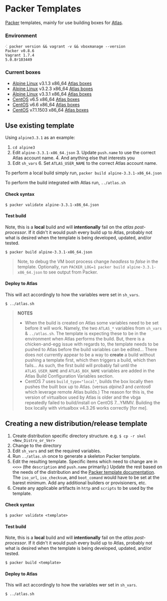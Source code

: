 # Packer Templates

[Packer](https://packer.io) templates, mainly for use building boxes for [Atlas](https://atlas.hashicorp.com/maier/).

### Environment

```shell
⁖ packer version && vagrant -v && vboxmanage --version
Packer v0.8.6
Vagrant 1.7.4
5.0.8r103449
```

### Current boxes

* [Alpine Linux](http://alpinelinux.org/) v3.1.3 x86_64 [Atlas boxes](https://atlas.hashicorp.com/maier/boxes/alpine-3.1.3-x86_64)
* [Alpine Linux](http://alpinelinux.org/) v3.2.3 x86_64 [Atlas boxes](https://atlas.hashicorp.com/maier/boxes/alpine-3.2.3-x86_64)
* [Alpine Linux](http://alpinelinux.org/) v3.3.1 x86_64 [Atlas boxes](https://atlas.hashicorp.com/maier/boxes/alpine-3.3.1-x86_64)
* [CentOS](http://centos.org/) v6.5 x86_64 [Atlas boxes](https://atlas.hashicorp.com/maier/boxes/centos-6.5-x86_64)
* [CentOS](http://centos.org/) v6.6 x86_64 [Atlas boxes](https://atlas.hashicorp.com/maier/boxes/centos-6.6-x86_64)
* [CentOS](http://centos.org/) v7.1.1503 x86_64 [Atlas boxes](https://atlas.hashicorp.com/maier/boxes/centos-7.1.1503-x86_64)


## Use existing template

Using `alpine3.3.1` as an example:

1. `cd alpine3`
2. Edit `alpine-3.3.1-x86_64.json`
	3. Update `push.name` to use the correct Atlas account name.
	4. And anything else that interests you
5. Edit `sh_vars`
	6. Set `ATLAS_USER_NAME` to the correct Atlas account name.

To perform a local build simply run, `packer build alpine-3.3.1-x86_64.json`

To perform the build integrated with Atlas run, `../atlas.sh`

#### Check syntax

```
$ packer validate alpine-3.3.1-x86_64.json
```

#### Test build

Note, this is a **local** build and will **intentionally** fail on the *atlas post-processor*. If it didn't it would push every build up to Atlas, probably not what is desired when the template is being developed, updated, and/or tested.

```
$ packer build alpine-3.3.1-x86_64.json
```

> Note, to debug the VM boot process change *headless* to *false* in the template. Optionally, run `PACKER_LOG=1 packer build alpine-3.3.1-x86_64.json` to see output from Packer.

#### Deploy to Atlas

This will act accordingly to how the variables were set in `sh_vars`.

```
$ ../atlas.sh
```

> **NOTES**
>
> * When the build is created on Atlas some variables need to be set before it will work. Namely, the two `ATLAS_*` variables from `sh_vars` & `../atlas.sh`. The template is expecting these to be in the environment when Atlas performs the build. But, there is a chicken-and-egg issue with regards to, the template needs to be pushed to Atlas before the build variables can be edited... There does not currently appear to be a way to **create** a build without pushing a template first, which then triggers a build, which then fails... As such, the first build will probably fail until the `ATLAS_USER_NAME` and `ATLAS_BOX_NAME` variables are added in the Atlas Build Configuration Variables section.
> * CentOS 7 uses `build_type="local"`, builds the box locally then pushes the built box up to Atlas. (versus *alpine3* and *centos6* which leverage remote Atlas builds.) The reason for this is, the version of virtualbox used by Atlas is older and the vbga repeatedly failed to build/install on CentOS 7...YMMV. Building the box locally with virtualbox v4.3.26 works correctly [for me].

## Creating a new distribution/release template

1. Create distribution specific directory structure. e.g. `$ cp -r skel <New_Distro_or_Ver>`
1. Change to the directory
1. Edit `sh_vars` and set the required variables.
1. Run `../atlas.sh` once to generate a skeleton Packer template.
1. Edit the resulting template. Specific items which need to change are in `<<>>` (the `description` and `push.name` primarily.) Update the rest based on the needs of the distribution and the [Packer template documentation](https://www.packer.io/docs/templates/introduction.html). The `iso_url`, `iso_checksum`, and `boot_comand` would have to be set at the barest minimum. Add any additional builders or provisioners, etc.
1. Create any applicable artifacts in `http` and `scripts` to be used by the template.

#### Check syntax

```
$ packer validate <template>
```

#### Test build

Note, this is a **local** build and will **intentionally** fail on the *atlas post-processor*. If it didn't it would push every build up to Atlas, probably not what is desired when the template is being developed, updated, and/or tested.

```
$ packer build <template>
```

#### Deploy to Atlas

This will act accordingly to how the variables wer set in `sh_vars`.

```
$ ../atlas.sh
```
